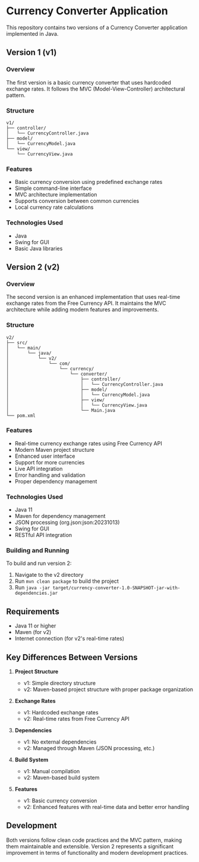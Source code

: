 # Currency Converter Application

This repository contains two versions of a Currency Converter application implemented in Java.

## Version 1 (v1)

### Overview
The first version is a basic currency converter that uses hardcoded exchange rates. It follows the MVC (Model-View-Controller) architectural pattern.

### Structure
```
v1/
├── controller/
│   └── CurrencyController.java
├── model/
│   └── CurrencyModel.java
└── view/
    └── CurrencyView.java
```

### Features
- Basic currency conversion using predefined exchange rates
- Simple command-line interface
- MVC architecture implementation
- Supports conversion between common currencies
- Local currency rate calculations

### Technologies Used
- Java
- Swing for GUI
- Basic Java libraries

## Version 2 (v2)

### Overview
The second version is an enhanced implementation that uses real-time exchange rates from the Free Currency API. It maintains the MVC architecture while adding modern features and improvements.

### Structure
```
v2/
├── src/
│   └── main/
│       └── java/
│           └── v2/
│               └── com/
│                   └── currency/
│                       └── converter/
│                           ├── controller/
│                           │   └── CurrencyController.java
│                           ├── model/
│                           │   └── CurrencyModel.java
│                           ├── view/
│                           │   └── CurrencyView.java
│                           └── Main.java
└── pom.xml
```

### Features
- Real-time currency exchange rates using Free Currency API
- Modern Maven project structure
- Enhanced user interface
- Support for more currencies
- Live API integration
- Error handling and validation
- Proper dependency management

### Technologies Used
- Java 11
- Maven for dependency management
- JSON processing (org.json:json:20231013)
- Swing for GUI
- RESTful API integration

### Building and Running
To build and run version 2:
1. Navigate to the v2 directory
2. Run `mvn clean package` to build the project
3. Run `java -jar target/currency-converter-1.0-SNAPSHOT-jar-with-dependencies.jar`

## Requirements
- Java 11 or higher
- Maven (for v2)
- Internet connection (for v2's real-time rates)

## Key Differences Between Versions

1. **Project Structure**
   - v1: Simple directory structure
   - v2: Maven-based project structure with proper package organization

2. **Exchange Rates**
   - v1: Hardcoded exchange rates
   - v2: Real-time rates from Free Currency API

3. **Dependencies**
   - v1: No external dependencies
   - v2: Managed through Maven (JSON processing, etc.)

4. **Build System**
   - v1: Manual compilation
   - v2: Maven-based build system

5. **Features**
   - v1: Basic currency conversion
   - v2: Enhanced features with real-time data and better error handling

## Development
Both versions follow clean code practices and the MVC pattern, making them maintainable and extensible. Version 2 represents a significant improvement in terms of functionality and modern development practices. 
